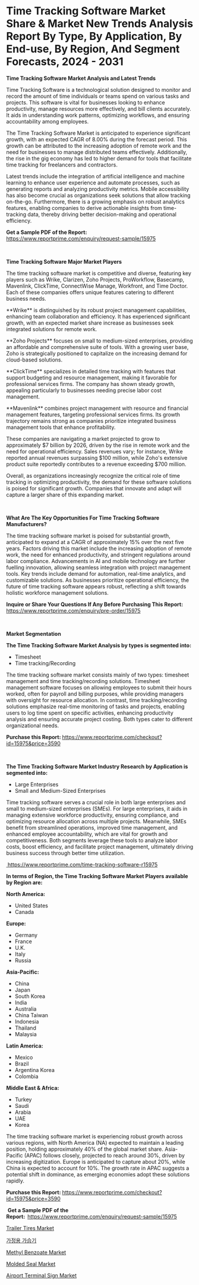 <p><h1>Time Tracking Software Market Share & Market New Trends Analysis Report By Type, By Application, By End-use, By Region, And Segment Forecasts, 2024 - 2031</h1></p><p><strong>Time Tracking Software Market Analysis and Latest Trends</strong></p>
<p><p>Time Tracking Software is a technological solution designed to monitor and record the amount of time individuals or teams spend on various tasks and projects. This software is vital for businesses looking to enhance productivity, manage resources more effectively, and bill clients accurately. It aids in understanding work patterns, optimizing workflows, and ensuring accountability among employees.</p><p>The Time Tracking Software Market is anticipated to experience significant growth, with an expected CAGR of 8.00% during the forecast period. This growth can be attributed to the increasing adoption of remote work and the need for businesses to manage distributed teams effectively. Additionally, the rise in the gig economy has led to higher demand for tools that facilitate time tracking for freelancers and contractors.</p><p>Latest trends include the integration of artificial intelligence and machine learning to enhance user experience and automate processes, such as generating reports and analyzing productivity metrics. Mobile accessibility has also become crucial as organizations seek solutions that allow tracking on-the-go. Furthermore, there is a growing emphasis on robust analytics features, enabling companies to derive actionable insights from time-tracking data, thereby driving better decision-making and operational efficiency.</p></p>
<p><strong>Get a Sample PDF of the Report:&nbsp;</strong> <a href="https://www.reportprime.com/enquiry/request-sample/15975">https://www.reportprime.com/enquiry/request-sample/15975</a></p>
<p>&nbsp;</p>
<p><strong>Time Tracking Software Major Market Players</strong></p>
<p><p>The time tracking software market is competitive and diverse, featuring key players such as Wrike, Clarizen, Zoho Projects, ProWorkflow, Basecamp, Mavenlink, ClickTime, ConnectWise Manage, Workfront, and Time Doctor. Each of these companies offers unique features catering to different business needs.</p><p>**Wrike** is distinguished by its robust project management capabilities, enhancing team collaboration and efficiency. It has experienced significant growth, with an expected market share increase as businesses seek integrated solutions for remote work. </p><p>**Zoho Projects** focuses on small to medium-sized enterprises, providing an affordable and comprehensive suite of tools. With a growing user base, Zoho is strategically positioned to capitalize on the increasing demand for cloud-based solutions.</p><p>**ClickTime** specializes in detailed time tracking with features that support budgeting and resource management, making it favorable for professional services firms. The company has shown steady growth, appealing particularly to businesses needing precise labor cost management.</p><p>**Mavenlink** combines project management with resource and financial management features, targeting professional services firms. Its growth trajectory remains strong as companies prioritize integrated business management tools that enhance profitability.</p><p>These companies are navigating a market projected to grow to approximately $7 billion by 2026, driven by the rise in remote work and the need for operational efficiency. Sales revenues vary; for instance, Wrike reported annual revenues surpassing $100 million, while Zoho's extensive product suite reportedly contributes to a revenue exceeding $700 million.</p><p>Overall, as organizations increasingly recognize the critical role of time tracking in optimizing productivity, the demand for these software solutions is poised for significant growth. Companies that innovate and adapt will capture a larger share of this expanding market.</p></p>
<p>&nbsp;</p>
<p><strong>What Are The Key Opportunities For Time Tracking Software Manufacturers?</strong></p>
<p><p>The time tracking software market is poised for substantial growth, anticipated to expand at a CAGR of approximately 15% over the next five years. Factors driving this market include the increasing adoption of remote work, the need for enhanced productivity, and stringent regulations around labor compliance. Advancements in AI and mobile technology are further fuelling innovation, allowing seamless integration with project management tools. Key trends include demand for automation, real-time analytics, and customizable solutions. As businesses prioritize operational efficiency, the future of time tracking software appears robust, reflecting a shift towards holistic workforce management solutions.</p></p>
<p><strong>Inquire or Share Your Questions If Any Before Purchasing This Report:</strong> <a href="https://www.reportprime.com/enquiry/pre-order/15975">https://www.reportprime.com/enquiry/pre-order/15975</a></p>
<p>&nbsp;</p>
<p><strong>Market Segmentation</strong></p>
<p><strong>The Time Tracking Software Market Analysis by types is segmented into:</strong></p>
<p><ul><li>Timesheet</li><li>Time tracking/Recording</li></ul></p>
<p><p>The time tracking software market consists mainly of two types: timesheet management and time tracking/recording solutions. Timesheet management software focuses on allowing employees to submit their hours worked, often for payroll and billing purposes, while providing managers with oversight for resource allocation. In contrast, time tracking/recording solutions emphasize real-time monitoring of tasks and projects, enabling users to log time spent on specific activities, enhancing productivity analysis and ensuring accurate project costing. Both types cater to different organizational needs.</p></p>
<p><strong>Purchase this Report:&nbsp;</strong><a href="https://www.reportprime.com/checkout?id=15975&price=3590">https://www.reportprime.com/checkout?id=15975&price=3590</a></p>
<p>&nbsp;</p>
<p><strong>The Time Tracking Software Market Industry Research by Application is segmented into:</strong></p>
<p><ul><li>Large Enterprises</li><li>Small and Medium-Sized Enterprises</li></ul></p>
<p><p>Time tracking software serves a crucial role in both large enterprises and small to medium-sized enterprises (SMEs). For large enterprises, it aids in managing extensive workforce productivity, ensuring compliance, and optimizing resource allocation across multiple projects. Meanwhile, SMEs benefit from streamlined operations, improved time management, and enhanced employee accountability, which are vital for growth and competitiveness. Both segments leverage these tools to analyze labor costs, boost efficiency, and facilitate project management, ultimately driving business success through better time utilization.</p></p>
<p><a href="https://www.reportprime.com/time-tracking-software-r15975">&nbsp;https://www.reportprime.com/time-tracking-software-r15975</a></p>
<p><strong>In terms of Region, the Time Tracking Software Market Players available by Region are:</strong></p>
<p>
    <p> <strong> North America: </strong>
        <ul>
            <li>United States</li>
            <li>Canada</li>
        </ul>
        </p> 
    <p> <strong> Europe: </strong>
        <ul>
            <li>Germany</li>
            <li>France</li>
            <li>U.K.</li>
            <li>Italy</li>
            <li>Russia</li>
        </ul>
        </p> 
    <p> <strong> Asia-Pacific: </strong>
        <ul>
            <li>China</li>
            <li>Japan</li>
            <li>South Korea</li>
            <li>India</li>
            <li>Australia</li>
            <li>China Taiwan</li>
            <li>Indonesia</li>
            <li>Thailand</li>
            <li>Malaysia</li>
        </ul>
        </p> 
    <p> <strong> Latin America: </strong>
        <ul>
            <li>Mexico</li>
            <li>Brazil</li>
            <li>Argentina Korea</li>
            <li>Colombia</li>
        </ul>
        </p> 
    <p> <strong> Middle East & Africa: </strong>
        <ul>
            <li>Turkey</li>
            <li>Saudi</li>
            <li>Arabia</li>
            <li>UAE</li>
            <li>Korea</li>
        </ul>
    </p>
    </p>
<p><p>The time tracking software market is experiencing robust growth across various regions, with North America (NA) expected to maintain a leading position, holding approximately 40% of the global market share. Asia-Pacific (APAC) follows closely, projected to reach around 30%, driven by increasing digitization. Europe is anticipated to capture about 20%, while China is expected to account for 10%. The growth rate in APAC suggests a potential shift in dominance, as emerging economies adopt these solutions rapidly.</p></p>
<p><strong>Purchase this Report: </strong><a href="https://www.reportprime.com/checkout?id=15975&price=3590">https://www.reportprime.com/checkout?id=15975&price=3590</a></p>
<p>&nbsp;<strong>Get a Sample PDF of the Report:&nbsp;&nbsp;</strong><a href="https://www.reportprime.com/enquiry/request-sample/15975">https://www.reportprime.com/enquiry/request-sample/15975</a></p>
<p><strong></strong></p>
<p><p><a href="https://issuu.com/reportprime-2/docs/trailer-tires-market-size-2030.pptx_acd6d00c5927de">Trailer Tires Market</a></p><p><a href="https://medium.com/@greggibson7876/home-use-humidifiers-market-%EC%9D%98-%EA%B8%80%EB%A1%9C%EB%B2%8C-%EC%8B%9C%EC%9E%A5-%EA%B0%9C%EC%9A%94%EB%8A%94-%EC%A0%84-%EC%84%B8%EA%B3%84-%EB%B0%8F-%EC%A3%BC%EC%9A%94-%EC%8B%9C%EC%9E%A5%EC%9D%98-%EC%82%B0%EC%97%85%EC%97%90-%EC%98%81%ED%96%A5%EC%9D%84-%EB%AF%B8%EC%B9%98%EB%8A%94-%EC%A3%BC%EC%9A%94-%ED%8A%B8%EB%A0%8C%EB%93%9C%EC%97%90-%EB%8C%80%ED%95%9C-%EB%8F%85%ED%8A%B9%ED%95%9C-%EA%B4%80%EC%A0%90%EC%9D%84-%EC%A0%9C%EA%B3%B5%ED%95%A9%EB%8B%88%EB%8B%A4-310fdc1efa89">가정용 가습기</a></p><p><a href="https://medium.com/@gladismudget42e/the-methyl-benzoate-market-industry-provides-a-comprehensive-and-current-analysis-of-the-sector-06267a63fe47">Methyl Benzoate Market</a></p><p><a href="https://medium.com/@gladismudget42e/the-molded-seal-market-is-experiencing-higher-than-anticipated-demand-compared-to-pre-pandemic-9b59bddcd24f">Molded Seal Market</a></p><p><a href="https://issuu.com/reportprime-2/docs/airport-terminal-sign-market-size-2_805220a640a579">Airport Terminal Sign Market</a></p></p>
